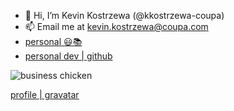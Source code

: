 - 👋 Hi, I’m Kevin Kostrzewa (@kkostrzewa-coupa)
- 📫 Email me at kevin.kostrzewa@coupa.com
- [personal 😃📚](https://www.facebook.com/kevin.kostrzewa.3/)
- [personal dev | github](https://github.com/kkostrzewa)

![business chicken](https://1.gravatar.com/avatar/70d07ce0fb84d0a3d479844933011bcd?size=128)

[profile | gravatar](https://en.gravatar.com/kevinkostrzewa)

